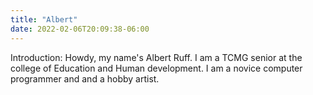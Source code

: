 ```yaml
---
title: "Albert"
date: 2022-02-06T20:09:38-06:00
---
```


Introduction: Howdy, my name's Albert Ruff. I am a TCMG senior at the college of Education and Human development.
I am a novice computer programmer and and a hobby artist. 